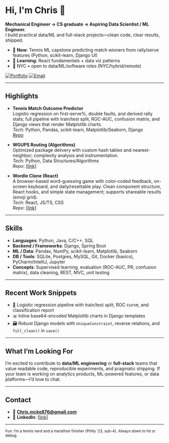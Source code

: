# Hi, I'm Chris 👋

**Mechanical Engineer → CS graduate → Aspiring Data Scientist / ML Engineer.**  
I build practical data/ML and full-stack projects—clean code, clear results, shipped.

- 🔭 **Now**: Tennis ML capstone predicting match winners from rally/serve features (Python, scikit-learn, Django UI)
- 🌱 **Learning**: React fundamentals + data viz patterns
- 📍 NYC • open to data/ML/software roles (NYC/hybrid/remote)

[![Portfolio](https://img.shields.io/badge/Portfolio-View%20Site-blue)](https://chalrees876.github.io/my-portfolio/)
[![Email](https://img.shields.io/badge/Email-Chris.mcke876%40gmail.com-lightgrey)](mailto:Chris.mcke876@gmail.com)

---

## Highlights

- **Tennis Match Outcome Predictor**  
  Logistic regression on first-serve%, double faults, and derived rally stats; full pipeline with train/test split, ROC-AUC, confusion matrix, and Django views that render Matplotlib charts.  
  _Tech_: Python, Pandas, scikit-learn, Matplotlib/Seaborn, Django  
  [_Repo_](https://github.com/chalrees876/tennisPrediction)

- **WGUPS Routing (Algorithms)**  
  Optimized package delivery with custom hash tables and nearest-neighbor; complexity analysis and instrumentation.  
  _Tech_: Python, Data Structures/Algorithms  
  _Repo_: [[link]](https://github.com/chalrees876/Truck-Delivery-Optimization)

- **Wordle Clone (React)**  
  A browser-based word-guessing game with color-coded feedback, on-screen keyboard, and daily/resettable play. Clean component structure, React hooks, and simple state management; supports shareable results (emoji grid).  
  _Tech_: React, JS/TS, CSS  
  _Repo_: [[link](https://github.com/chalrees876/wordleClone)]

---

## Skills

- **Languages**: Python, Java, C/C++, SQL  
- **Backend / Frameworks**: Django, Spring Boot  
- **ML / Data**: Pandas, NumPy, scikit-learn, Matplotlib, Seaborn  
- **DB / Tools**: SQLite, Postgres, MySQL, Git, Docker (basics), PyCharm/IntelliJ, Jupyter  
- **Concepts**: Supervised learning, evaluation (ROC-AUC, PR, confusion matrix), data cleaning, REST, MVC, unit testing

---

## Recent Work Snippets

- 🧪 Logistic regression pipeline with train/test split, ROC curve, and classification report  
- 📊 Inline base64-encoded Matplotlib charts in Django templates  
- 🗃️ Robust Django models with `UniqueConstraint`, reverse relations, and `full_clean()` in `save()`

---

## What I’m Looking For

I’m excited to contribute to **data/ML engineering** or **full-stack** teams that value readable code, reproducible experiments, and pragmatic shipping. If your team is working on analytics products, ML-powered features, or data platforms—I’d love to chat.

---

## Contact

- 📧 **Chris.mcke876@gmail.com**  
- 💼 **LinkedIn**: [[link](https://www.linkedin.com/in/christopher-mckenzie-63b7aa19b/)]

---

<sub>Fun: I’m a tennis nerd and a marathon finisher (Philly ’23, sub-4). Always down to hit or debug.</sub>
